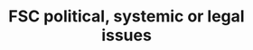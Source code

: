---
title: 'FSC political, systemic or legal issues'
field: 'fsc.issue.political'
slug: 'fsc-issue-political'
description: 'Indicate the outcome(s) the resource mainly supports or contributes to'
comment: 'select from control list'
required: False
module: 'Scope'
cluster: 'Fsc'
policy: 'Free value. Repeat values.'
layout: 'fsc'
---